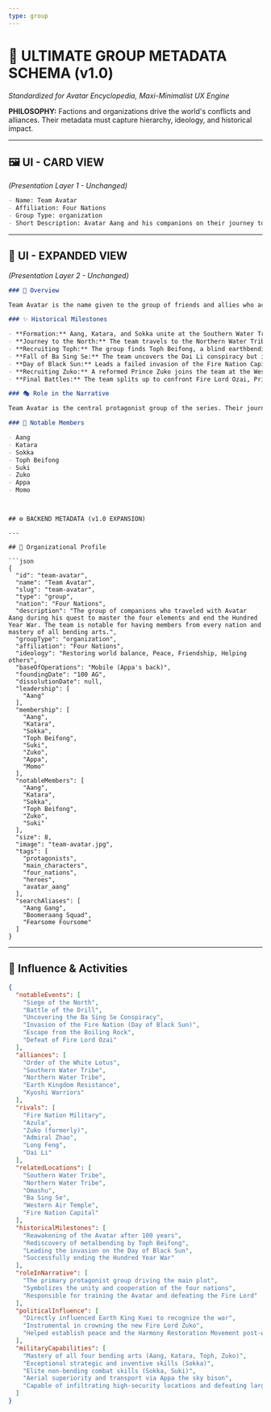 ```yaml
---
type: group
---
```


# 🏰 ULTIMATE GROUP METADATA SCHEMA (v1.0)

*Standardized for Avatar Encyclopedia, Maxi-Minimalist UX Engine*

**PHILOSOPHY:** Factions and organizations drive the world's conflicts and alliances. Their metadata must capture hierarchy, ideology, and historical impact.

---

## 🖼️ UI - CARD VIEW

*(Presentation Layer 1 - Unchanged)*

```md
- Name: Team Avatar
- Affiliation: Four Nations
- Group Type: organization
- Short Description: Avatar Aang and his companions on their journey to master the four elements, end the Hundred Year War, and restore balance to the world.
```

---

## 📖 UI - EXPANDED VIEW

*(Presentation Layer 2 - Unchanged)*

```md
### 📖 Overview

Team Avatar is the name given to the group of friends and allies who accompanied Avatar Aang on his quest to defeat Fire Lord Ozai. Originating with Aang, Katara, and Sokka in the Southern Water Tribe, the group grew to include members from every nation, including the earthbender Toph Beifong, the Kyoshi Warrior Suki, and former Fire Nation Prince Zuko. Together, they traveled the world, sought out bending masters, aided those in need, and formed the core resistance against the Fire Nation's conquest.

### ✨ Historical Milestones

- **Formation:** Aang, Katara, and Sokka unite at the Southern Water Tribe.
- **Journey to the North:** The team travels to the Northern Water Tribe, where Aang and Katara master waterbending and defend the city from Admiral Zhao's siege.
- **Recruiting Toph:** The group finds Toph Beifong, a blind earthbending prodigy, who becomes Aang's earthbending master.
- **Fall of Ba Sing Se:** The team uncovers the Dai Li conspiracy but is ultimately defeated by Azula, resulting in Aang's temporary death.
- **Day of Black Sun:** Leads a failed invasion of the Fire Nation Capital.
- **Recruiting Zuko:** A reformed Prince Zuko joins the team at the Western Air Temple to teach Aang firebending.
- **Final Battles:** The team splits up to confront Fire Lord Ozai, Princess Azula, and the Fire Nation airship fleet, successfully ending the Hundred Year War.

### 🎭 Role in the Narrative

Team Avatar is the central protagonist group of the series. Their journey to help Aang master the elements and fulfill his destiny drives the entire plot. Their internal dynamics, friendships, and growth are the emotional core of the story, representing the unity of the four nations and the hope for a balanced world.

### 🌟 Notable Members

- Aang
- Katara
- Sokka
- Toph Beifong
- Suki
- Zuko
- Appa
- Momo
```

```


## ⚙️ BACKEND METADATA (v1.0 EXPANSION)

---

## 🧮 Organizational Profile

```json
{
  "id": "team-avatar",
  "name": "Team Avatar",
  "slug": "team-avatar",
  "type": "group",
  "nation": "Four Nations",
  "description": "The group of companions who traveled with Avatar Aang during his quest to master the four elements and end the Hundred Year War. The team is notable for having members from every nation and mastery of all bending arts.",
  "groupType": "organization",
  "affiliation": "Four Nations",
  "ideology": "Restoring world balance, Peace, Friendship, Helping others",
  "baseOfOperations": "Mobile (Appa's back)",
  "foundingDate": "100 AG",
  "dissolutionDate": null,
  "leadership": [
    "Aang"
  ],
  "membership": [
    "Aang",
    "Katara",
    "Sokka",
    "Toph Beifong",
    "Suki",
    "Zuko",
    "Appa",
    "Momo"
  ],
  "notableMembers": [
    "Aang",
    "Katara",
    "Sokka",
    "Toph Beifong",
    "Zuko",
    "Suki"
  ],
  "size": 8,
  "image": "team-avatar.jpg",
  "tags": [
    "protagonists",
    "main_characters",
    "four_nations",
    "heroes",
    "avatar_aang"
  ],
  "searchAliases": [
    "Aang Gang",
    "Boomeraang Squad",
    "Fearsome Foursome"
  ]
}
```

---

## 📜 Influence & Activities

```json
{
  "notableEvents": [
    "Siege of the North",
    "Battle of the Drill",
    "Uncovering the Ba Sing Se Conspiracy",
    "Invasion of the Fire Nation (Day of Black Sun)",
    "Escape from the Boiling Rock",
    "Defeat of Fire Lord Ozai"
  ],
  "alliances": [
    "Order of the White Lotus",
    "Southern Water Tribe",
    "Northern Water Tribe",
    "Earth Kingdom Resistance",
    "Kyoshi Warriors"
  ],
  "rivals": [
    "Fire Nation Military",
    "Azula",
    "Zuko (formerly)",
    "Admiral Zhao",
    "Long Feng",
    "Dai Li"
  ],
  "relatedLocations": [
    "Southern Water Tribe",
    "Northern Water Tribe",
    "Omashu",
    "Ba Sing Se",
    "Western Air Temple",
    "Fire Nation Capital"
  ],
  "historicalMilestones": [
    "Reawakening of the Avatar after 100 years",
    "Rediscovery of metalbending by Toph Beifong",
    "Leading the invasion on the Day of Black Sun",
    "Successfully ending the Hundred Year War"
  ],
  "roleInNarrative": [
    "The primary protagonist group driving the main plot",
    "Symbolizes the unity and cooperation of the four nations",
    "Responsible for training the Avatar and defeating the Fire Lord"
  ],
  "politicalInfluence": [
    "Directly influenced Earth King Kuei to recognize the war",
    "Instrumental in crowning the new Fire Lord Zuko",
    "Helped establish peace and the Harmony Restoration Movement post-war"
  ],
  "militaryCapabilities": [
    "Mastery of all four bending arts (Aang, Katara, Toph, Zuko)",
    "Exceptional strategic and inventive skills (Sokka)",
    "Elite non-bending combat skills (Sokka, Suki)",
    "Aerial superiority and transport via Appa the sky bison",
    "Capable of infiltrating high-security locations and defeating large forces"
  ]
}
```

